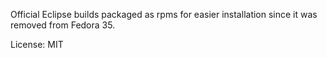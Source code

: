 Official Eclipse builds packaged as rpms for easier installation since it was removed from Fedora 35.

License: MIT

